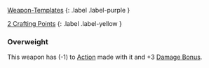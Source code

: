 
[Weapon-Templates](Game/Weapon-Templates)
{: .label .label-purple }

[2 Crafting Points](Game/Designing-Weapons#Crafting%20Points)
{: .label .label-yellow }
### Overweight
This weapon has (-1) to [Action](Game/Core/Terminology#Action) made with it and +3 [Damage Bonus](Game/Core/Weapons#Damage%20Bonus). 